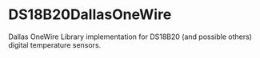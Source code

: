 # DS18B20DallasOneWire
Dallas OneWire Library implementation for DS18B20 (and possible others) digital temperature sensors.
